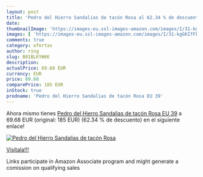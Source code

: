 ```yaml
---
layout: post
title: 'Pedro del Hierro Sandalias de tacón Rosa al 62.34 % de descuento'
date: 
thumbnailImage: 'https://images-eu.ssl-images-amazon.com/images/I/31-kgGKIfFL._SL200_.jpg'
images: [ 'https://images-eu.ssl-images-amazon.com/images/I/31-kgGKIfFL._SL200_.jpg' ]
comments: true
category: ofertas
author: ring
slug: B01BLKYW6K
description:
actualPrice: 69.68 EUR
currency: EUR
price: 69.68
comparePrice: 185 EUR
inStock: true
prodname: 'Pedro del Hierro Sandalias de tacón Rosa EU 39'
---
```


Ahora mismo tienes [Pedro del Hierro Sandalias de tacón Rosa EU 39](https://www.amazon.es/dp/B01BLKYW6K/?tag=tolees-21) a 69.68 EUR (original: 185 EUR) (62.34 %  de descuento) en el siguiente enlace!

[![Pedro del Hierro Sandalias de tacón Rosa](https://images-eu.ssl-images-amazon.com/images/I/31-kgGKIfFL._SL200_.jpg)](https://www.amazon.es/dp/B01BLKYW6K/?tag=tolees-21)

[Visítala!!!](https://www.amazon.es/dp/B01BLKYW6K/?tag=tolees-21)

Links participate in Amazon Associate program and might generate a comission on qualifying sales
